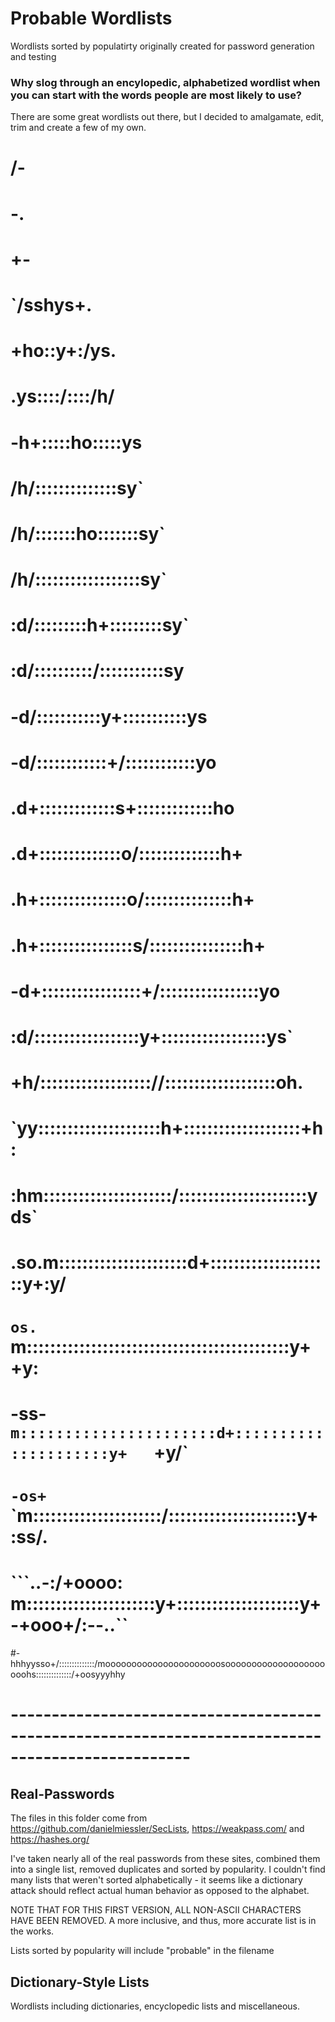 # Probable Wordlists
Wordlists sorted by populatirty originally created for password generation and testing

### Why slog through an encylopedic, alphabetized wordlist when you can start with the words people are most likely to use?

There are some great wordlists out there, but I decided to amalgamate, edit, trim and create a few of my own.


                                                 
#                                                 /-                                                 
#                                                 -.                                                 
#                                                 +-                                                 
#                                             `/sshys+.                                              
#                                            +ho::y+:/ys.                                            
#                                          .ys::::/::::/h/                                           
#                                         -h+:::::ho:::::ys                                          
#                                        /h/::::::::::::::sy`                                        
#                                       /h/:::::::ho:::::::sy`                                       
#                                      /h/::::::::::::::::::sy`                                      
#                                     :d/:::::::::h+:::::::::sy`                                     
#                                    :d/::::::::::/:::::::::::sy                                     
#                                   -d/:::::::::::y+:::::::::::ys                                    
#                                  -d/::::::::::::+/::::::::::::yo                                   
#                                 .d+:::::::::::::s+:::::::::::::ho                                  
#                                .d+::::::::::::::o/::::::::::::::h+                                 
#                               .h+:::::::::::::::o/:::::::::::::::h+                                
#                              .h+::::::::::::::::s/::::::::::::::::h+                               
#                             -d+:::::::::::::::::+/:::::::::::::::::yo                              
#                            :d/::::::::::::::::::y+::::::::::::::::::ys`                            
#                           +h/::::::::::::::::::://:::::::::::::::::::oh.                           
#                         `yy:::::::::::::::::::::h+::::::::::::::::::::+h:                          
#                        :hm::::::::::::::::::::::/::::::::::::::::::::::yds`                        
#                      .so.m::::::::::::::::::::::d+:::::::::::::::::::::y+:y/                       
#                    `os. `m:::::::::::::::::::::::::::::::::::::::::::::y+  +y:                     
#                  -ss-   `m::::::::::::::::::::::d+:::::::::::::::::::::y+   `+y/`                  
#              `-os+`     `m::::::::::::::::::::::/::::::::::::::::::::::y+      :ss/.               
#  ```..-:/+oooo:`        `m::::::::::::::::::::::y+:::::::::::::::::::::y+         -+ooo+/:--..``   
#-hhhyysso+/::::::::::::::/moooooooooooooooooooooosoooooooooooooooooooooohs::::::::::::::/+oosyyyhhy 
# -------------------------------------------------------------------------------------------------- 





## Real-Passwords
The files in this folder come from https://github.com/danielmiessler/SecLists, https://weakpass.com/ and https://hashes.org/

I've taken nearly all of the real passwords from these sites, combined them into a single list, removed duplicates and sorted by popularity. I couldn't find many lists that weren't sorted alphabetically - it seems like a dictionary attack should reflect actual human behavior as opposed to the alphabet. 

NOTE THAT FOR THIS FIRST VERSION, ALL NON-ASCII CHARACTERS HAVE BEEN REMOVED.
A more inclusive, and thus, more accurate list is in the works.

Lists sorted by popularity will include "probable" in the filename


## Dictionary-Style Lists

Wordlists including dictionaries, encyclopedic lists and miscellaneous.
